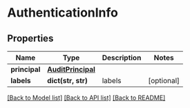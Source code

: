 # AuthenticationInfo

## Properties
Name | Type | Description | Notes
------------ | ------------- | ------------- | -------------
**principal** | [**AuditPrincipal**](AuditPrincipal.md) |  | 
**labels** | **dict(str, str)** | labels | [optional] 

[[Back to Model list]](../README.md#documentation-for-models) [[Back to API list]](../README.md#documentation-for-api-endpoints) [[Back to README]](../README.md)

